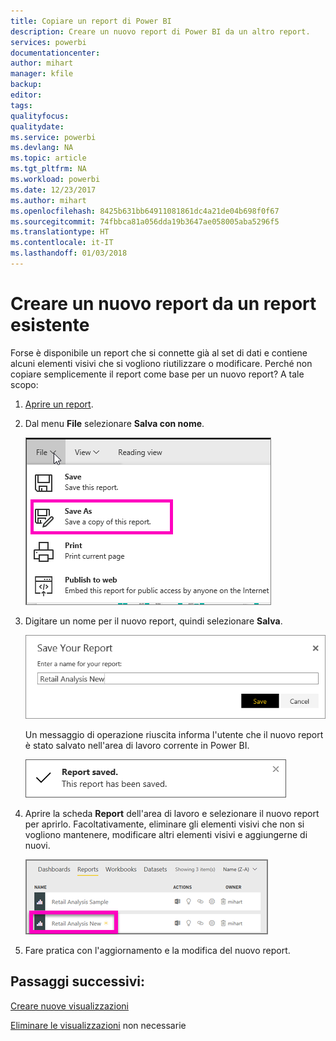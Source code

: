 ```yaml
---
title: Copiare un report di Power BI
description: Creare un nuovo report di Power BI da un altro report.
services: powerbi
documentationcenter: 
author: mihart
manager: kfile
backup: 
editor: 
tags: 
qualityfocus: 
qualitydate: 
ms.service: powerbi
ms.devlang: NA
ms.topic: article
ms.tgt_pltfrm: NA
ms.workload: powerbi
ms.date: 12/23/2017
ms.author: mihart
ms.openlocfilehash: 8425b631bb64911081861dc4a21de04b698f0f67
ms.sourcegitcommit: 74fbbca81a056dda19b3647ae058005aba5296f5
ms.translationtype: HT
ms.contentlocale: it-IT
ms.lasthandoff: 01/03/2018
---
```

# <a name="create-a-new-report-from-an-existing-report"></a>Creare un nuovo report da un report esistente
Forse è disponibile un report che si connette già al set di dati e contiene alcuni elementi visivi che si vogliono riutilizzare o modificare.  Perché non copiare semplicemente il report come base per un nuovo report?  A tale scopo:

1. [Aprire un report](service-report-open-in-reading-view.md).
2. Dal menu **File** selezionare **Salva con nome**.
   
   ![](media/power-bi-report-copy/powerbi-save-as.png)
3. Digitare un nome per il nuovo report, quindi selezionare **Salva**.
   
   ![](media/power-bi-report-copy/savereport.png)
   
   Un messaggio di operazione riuscita informa l'utente che il nuovo report è stato salvato nell'area di lavoro corrente in Power BI.
   
   ![](media/power-bi-report-copy/savesuccess1.png)
4. Aprire la scheda **Report** dell'area di lavoro e selezionare il nuovo report per aprirlo. Facoltativamente, eliminare gli elementi visivi che non si vogliono mantenere, modificare altri elementi visivi e aggiungerne di nuovi.
   
   ![](media/power-bi-report-copy/power-bi-workspace.png)
5. Fare pratica con l'aggiornamento e la modifica del nuovo report.

## <a name="next-steps"></a>Passaggi successivi:
[Creare nuove visualizzazioni](power-bi-report-add-visualizations-ii.md)

[Eliminare le visualizzazioni](service-delete.md) non necessarie
